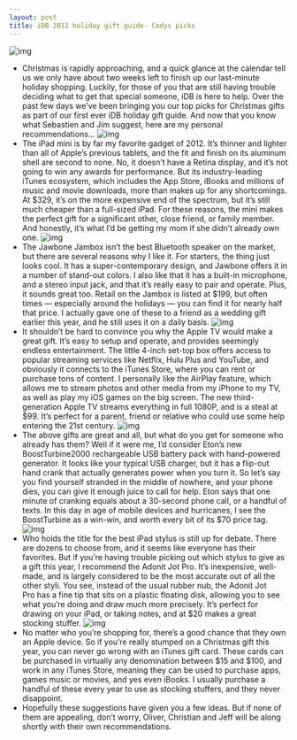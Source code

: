 ```yaml
---
layout: post
title: iDB 2012 holiday gift guide- Codys picks
---
```

![img](http://media.idownloadblog.com/wp-content/uploads/2011/12/Screen-Shot-2011-12-24-at-10.31.25-PM-e1324783928454.jpg)
* Christmas is rapidly approaching, and a quick glance at the calendar tell us we only have about two weeks left to finish up our last-minute holiday shopping. Luckily, for those of you that are still having trouble deciding what to get that special someone, iDB is here to help. Over the past few days we’ve been bringing you our top picks for Christmas gifts as part of our first ever iDB holiday gift guide. And now that you know what Sebastien and Jim suggest, here are my personal recommendations…
![img](http://media.idownloadblog.com/wp-content/uploads/2012/12/ipad-mini-hands.jpg)
* The iPad mini is by far my favorite gadget of 2012. It’s thinner and lighter than all of Apple’s previous tablets, and the fit and finish on its aluminum shell are second to none. No, it doesn’t have a Retina display, and it’s not going to win any awards for performance. But its industry-leading iTunes ecosystem, which includes the App Store, iBooks and millions of music and movie downloads, more than makes up for any shortcomings. At $329, it’s on the more expensive end of the spectrum, but it’s still much cheaper than a full-sized iPad. For these reasons, the mini makes the perfect gift for a significant other, close friend, or family member. And honestly, it’s what I’d be getting my mom if she didn’t already own one.
![img](http://media.idownloadblog.com/wp-content/uploads/2012/12/jawbone-jambox.jpg)
* The Jawbone Jambox isn’t the best Bluetooth speaker on the market, but there are several reasons why I like it. For starters, the thing just looks cool. It has a super-contemporary design, and Jawbone offers it in a number of stand-out colors. I also like that it has a built-in microphone, and a stereo input jack, and that it’s really easy to pair and operate. Plus, it sounds great too. Retail on the Jambox is listed at $199, but often times — especially around the holidays — you can find it for nearly half that price. I actually gave one of these to a friend as a wedding gift earlier this year, and he still uses it on a daily basis.
![img](http://media.idownloadblog.com/wp-content/uploads/2012/12/apple-tv.png)
* It shouldn’t be hard to convince you why the Apple TV would make a great gift. It’s easy to setup and operate, and provides seemingly endless entertainment. The little 4-inch set-top box offers access to popular streaming services like Netflix, Hulu Plus and YouTube, and obviously it connects to the iTunes Store, where you can rent or purchase tons of content. I personally like the AirPlay feature, which allows me to stream photos and other media from my iPhone to my TV, as well as play my iOS games on the big screen. The new third-generation Apple TV streams everything in full 1080P, and is a steal at $99. It’s perfect for a parent, friend or relative who could use some help entering the 21st century.
![img](http://media.idownloadblog.com/wp-content/uploads/2012/12/Boost-Turbine.jpg)
* The above gifts are great and all, but what do you get for someone who already has them? Well if it were me, I’d consider Eton’s new BoostTurbine2000 rechargeable USB battery pack with hand-powered generator. It looks like your typical USB charger, but it has a flip-out hand crank that actually generates power when you turn it. So let’s say you find yourself stranded in the middle of nowhere, and your phone dies, you can give it enough juice to call for help. Eton says that one minute of cranking equals about a 30-second phone call, or a handful of texts. In this day in age of mobile devices and hurricanes, I see the BoostTurbine as a win-win, and worth every bit of its $70 price tag.
![img](http://media.idownloadblog.com/wp-content/uploads/2012/12/adonit-jot-pro.jpg)
* Who holds the title for the best iPad stylus is still up for debate. There are dozens to choose from, and it seems like everyone has their favorites. But if you’re having trouble picking out which stylus to give as a gift this year, I recommend the Adonit Jot Pro. It’s inexpensive, well-made, and is largely considered to be the most accurate out of all the other styli. You see, instead of the usual rubber nub, the Adonit Jot Pro has a fine tip that sits on a plastic floating disk, allowing you to see what you’re doing and draw much more precisely. It’s perfect for drawing on your iPad, or taking notes, and at $20 makes a great stocking stuffer.
![img](http://media.idownloadblog.com/wp-content/uploads/2012/12/itunes-gift-card.jpg)
* No matter who you’re shopping for, there’s a good chance that they own an Apple device. So if you’re really stumped on a Christmas gift this year, you can never go wrong with an iTunes gift card. These cards can be purchased in virtually any denomination between $15 and $100, and work in any iTunes Store, meaning they can be used to purchase apps, games music or movies, and yes even iBooks. I usually purchase a handful of these every year to use as stocking stuffers, and they never disappoint.
* Hopefully these suggestions have given you a few ideas. But if none of them are appealing, don’t worry, Oliver, Christian and Jeff will be along shortly with their own recommendations.

